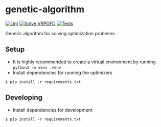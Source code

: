 # genetic-algorithm

[![Lint](https://github.com/Serious-senpai/genetic-algorithm/actions/workflows/lint.yml/badge.svg)](https://github.com/Serious-senpai/genetic-algorithm/actions/workflows/lint.yml)
[![Solve VRPDFD](https://github.com/Serious-senpai/genetic-algorithm/actions/workflows/solve-vrpdfd.yml/badge.svg)](https://github.com/Serious-senpai/genetic-algorithm/actions/workflows/solve-vrpdfd.yml)
[![Tests](https://github.com/Serious-senpai/genetic-algorithm/actions/workflows/tests.yml/badge.svg)](https://github.com/Serious-senpai/genetic-algorithm/actions/workflows/tests.yml)

Generic algorithm for solving optimization problems.

## Setup
- It is highly recommended to create a virtual environment by running `python3 -m venv .venv`
- Install dependencies for running the optimizers
```
$ pip install -r requirements.txt
```

## Developing
- Install dependencies for development
```
$ pip install -r requirements.txt
```
